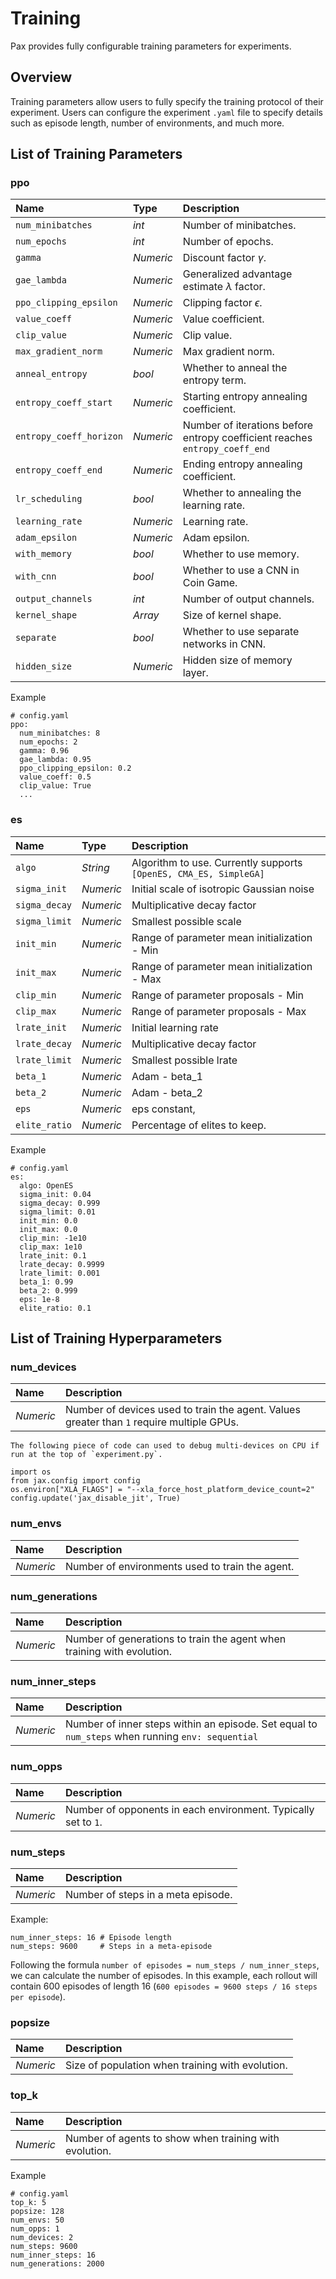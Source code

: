 # Training 

Pax provides fully configurable training parameters for experiments. 

## Overview 

Training parameters allow users to fully specify the training protocol of their experiment. Users can configure the experiment `.yaml` file to specify details such as episode length, number of environments, and much more. 

## List of Training Parameters

### ppo
<!-- 
TODO: 
- with_memory is possibly deprecated.
- with_cnn is possibly deprecated. 
- kernel_shape is possibly deprecated. 
- separate is possibly deprecated. 
- decide if we should remove the table and write out parameters with a ####. 
  -->

<!-- #### num_minibatches
|  Type | Description   | 
| :----------- | :----------- |
| *int*| Number of minibatches.  |    -->

|       Name | Type | Description   | 
| :----------- | :----------- | :----------- |
| `num_minibatches`   | *int*| Number of minibatches.  |   
| `num_epochs`   | *int* | Number of epochs.   |   
| `gamma`   | *Numeric*| Discount factor $\gamma$.  |   
| `gae_lambda`   | *Numeric*| Generalized advantage estimate $\lambda$ factor.  |   
| `ppo_clipping_epsilon`   | *Numeric*| Clipping factor $\epsilon$.   |   
| `value_coeff`   | *Numeric*| Value coefficient.   |   
| `clip_value`   | *Numeric*| Clip value.   |   
| `max_gradient_norm`   | *Numeric*| Max gradient norm.   |   
| `anneal_entropy`   | *bool* | Whether to anneal the entropy term.   |   
| `entropy_coeff_start`   | *Numeric*| Starting entropy annealing coefficient.  |   
| `entropy_coeff_horizon`   |*Numeric*|  Number of iterations before entropy coefficient reaches `entropy_coeff_end`   |   
| `entropy_coeff_end`   | *Numeric*| Ending entropy annealing coefficient.  |   
| `lr_scheduling`   | *bool* | Whether to annealing the learning rate.   |   
| `learning_rate`   | *Numeric*| Learning rate.   |   
| `adam_epsilon`   | *Numeric*| Adam epsilon.   |   
| `with_memory`   | *bool*| Whether to use memory.  |   
| `with_cnn`   |*bool* | Whether to use a CNN in Coin Game.  |   
| `output_channels`   | *int*| Number of output channels.   |   
| `kernel_shape`   | *Array*|  Size of kernel shape.   |   
| `separate`   | *bool*| Whether to use separate networks in CNN.  |   
| `hidden_size`   | *Numeric*| Hidden size of memory layer.  |   

Example
```
# config.yaml
ppo:
  num_minibatches: 8
  num_epochs: 2 
  gamma: 0.96
  gae_lambda: 0.95
  ppo_clipping_epsilon: 0.2
  value_coeff: 0.5
  clip_value: True
  ...  
```

### es 

|       Name | Type | Description   | 
| :----------- | :----------- | :----------- |
| `algo`   | *String*| Algorithm to use. Currently supports `[OpenES, CMA_ES, SimpleGA]`|   
| `sigma_init`   | *Numeric* | Initial scale of isotropic Gaussian noise   |   
| `sigma_decay`   | *Numeric*| Multiplicative decay factor  |   
| `sigma_limit`   | *Numeric*| Smallest possible scale  |   
| `init_min`   | *Numeric*| Range of parameter mean initialization - Min  |   
| `init_max`   | *Numeric*| Range of parameter mean initialization - Max  |   
| `clip_min`   | *Numeric*| Range of parameter proposals - Min  |   
| `clip_max`   | *Numeric*| Range of parameter proposals - Max  |   
| `lrate_init`   | *Numeric* | Initial learning rate   |   
| `lrate_decay`   | *Numeric*| Multiplicative decay factor |   
| `lrate_limit`   |*Numeric*|  Smallest possible lrate |   
| `beta_1`   | *Numeric*| Adam - beta_1 |   
| `beta_2`   | *Numeric* | Adam - beta_2 |   
| `eps`   | *Numeric*| eps constant,  |   
| `elite_ratio`   | *Numeric*| Percentage of elites to keep.  |   

Example
```
# config.yaml 
es: 
  algo: OpenES        
  sigma_init: 0.04   
  sigma_decay: 0.999  
  sigma_limit: 0.01  
  init_min: 0.0       
  init_max: 0.0       
  clip_min: -1e10     
  clip_max: 1e10     
  lrate_init: 0.1    
  lrate_decay: 0.9999 
  lrate_limit: 0.001  
  beta_1: 0.99        
  beta_2: 0.999       
  eps: 1e-8           
  elite_ratio: 0.1
```

## List of Training Hyperparameters

### num_devices 
|       Name | Description   | 
| :----------- | :----------- |                 
|*Numeric* | Number of devices used to train the agent. Values greater than `1` require multiple GPUs.|

```{note}
The following piece of code can used to debug multi-devices on CPU if run at the top of `experiment.py`. 
```

```
import os
from jax.config import config
os.environ["XLA_FLAGS"] = "--xla_force_host_platform_device_count=2"
config.update('jax_disable_jit', True)
```

### num_envs 
|       Name | Description   | 
| :----------- | :----------- |                 
|*Numeric* | Number of environments used to train the agent.| 

### num_generations 

|       Name | Description   | 
| :----------- | :----------- |                 
|*Numeric*  | Number of generations to train the agent when training with evolution.| 

### num_inner_steps 
|       Name | Description   | 
| :----------- | :----------- |                 
|*Numeric* | Number of inner steps within an episode. Set equal to `num_steps` when running `env: sequential`| 

### num_opps 
|       Name | Description   | 
| :----------- | :----------- |                 
|*Numeric* | Number of opponents in each environment. Typically set to `1`.  | 

### num_steps 
|       Name | Description   | 
| :----------- | :----------- |                 
|*Numeric* | Number of steps in a meta episode. |

Example: 
```
num_inner_steps: 16 # Episode length
num_steps: 9600     # Steps in a meta-episode
```

Following the formula `number of episodes = num_steps / num_inner_steps`, we can calculate the number of episodes. In this example, each rollout will contain 600 episodes of length 16 (`600 episodes = 9600 steps / 16 steps per episode`). 

### popsize
|       Name | Description   | 
| :----------- | :----------- |                 
|*Numeric*  | Size of population when training with evolution. | 

### top_k 
|       Name | Description   | 
| :----------- | :----------- |
| *Numeric*    | Number of agents to show when training with evolution.  |   

Example
```
# config.yaml
top_k: 5
popsize: 128 
num_envs: 50
num_opps: 1
num_devices: 2
num_steps: 9600
num_inner_steps: 16 
num_generations: 2000
```
